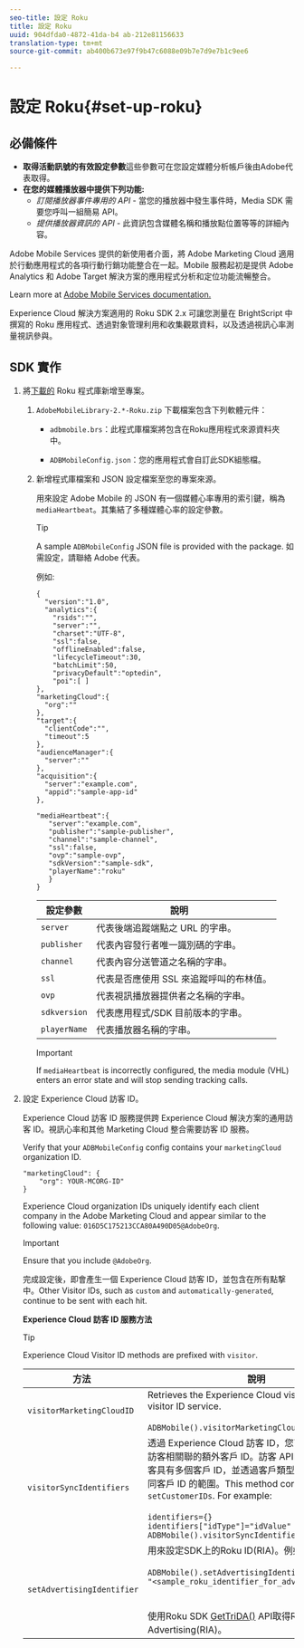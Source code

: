 ```yaml
---
seo-title: 設定 Roku
title: 設定 Roku
uuid: 904dfda0-4872-41da-b4 ab-212e81156633
translation-type: tm+mt
source-git-commit: ab400b673e97f9b47c6088e09b7e7d9e7b1c9ee6

---
```



# 設定 Roku{#set-up-roku}

## 必備條件

* **取得活動訊號的有效設定參數**&#x200B;這些參數可在您設定媒體分析帳戶後由Adobe代表取得。
* **在您的媒體播放器中提供下列功能:**
   * _訂閱播放器事件專用的 API_ - 當您的播放器中發生事件時，Media SDK 需要您呼叫一組簡易 API。
   * _提供播放器資訊的 API_ - 此資訊包含媒體名稱和播放點位置等等的詳細內容。

Adobe Mobile Services 提供的新使用者介面，將 Adobe Marketing Cloud 適用於行動應用程式的各項行動行銷功能整合在一起。Mobile 服務起初是提供 Adobe Analytics 和 Adobe Target 解決方案的應用程式分析和定位功能流暢整合。

Learn more at [Adobe Mobile Services documentation.](https://marketing.adobe.com/resources/help/en_US/mobile/)

Experience Cloud 解決方案適用的 Roku SDK 2.x 可讓您測量在 BrightScript 中撰寫的 Roku 應用程式、透過對象管理利用和收集觀眾資料，以及透過視訊心率測量視訊參與。

## SDK 實作

1. 將[下載的](/help/sdk-implement/download-sdks.md#section_551A10AD7880426BB29AE52482BB4211) Roku 程式庫新增至專案。

   1. `AdobeMobileLibrary-2.*-Roku.zip` 下載檔案包含下列軟體元件：

      * `adbmobile.brs`：此程式庫檔案將包含在Roku應用程式來源資料夾中。

      * `ADBMobileConfig.json`：您的應用程式會自訂此SDK組態檔。
   1. 新增程式庫檔案和 JSON 設定檔案至您的專案來源。

      用來設定 Adobe Mobile 的 JSON 有一個媒體心率專用的索引鍵，稱為 `mediaHeartbeat`。其集結了多種媒體心率的設定參數。

      >[!TIP]
      >
      >A sample `ADBMobileConfig` JSON file is provided with the package. 如需設定，請聯絡 Adobe 代表。

      例如:

      ```
      {
        "version":"1.0", 
        "analytics":{
          "rsids":"",
          "server":"",
          "charset":"UTF-8", 
          "ssl":false, 
          "offlineEnabled":false, 
          "lifecycleTimeout":30, 
          "batchLimit":50, 
          "privacyDefault":"optedin", 
          "poi":[ ]
      },
      "marketingCloud":{
        "org":""
      },
      "target":{ 
        "clientCode":"", 
        "timeout":5
      },
      "audienceManager":{ 
        "server":""
      },
      "acquisition":{ 
        "server":"example.com",
        "appid":"sample-app-id"
      },
      
      "mediaHeartbeat":{ 
         "server":"example.com", 
         "publisher":"sample-publisher", 
         "channel":"sample-channel", 
         "ssl":false,
         "ovp":"sample-ovp", 
         "sdkVersion":"sample-sdk", 
         "playerName":"roku"
         }    
      }
      ```

      | 設定參數 | 說明     |
      | --- | --- |
      | `server` | 代表後端追蹤端點之 URL 的字串。 |
      | `publisher` | 代表內容發行者唯一識別碼的字串。 |
      | `channel` | 代表內容分送管道之名稱的字串。 |
      | `ssl` | 代表是否應使用 SSL 來追蹤呼叫的布林值。 |
      | `ovp` | 代表視訊播放器提供者之名稱的字串。 |
      | `sdkversion` | 代表應用程式/SDK 目前版本的字串。 |
      | `playerName` | 代表播放器名稱的字串。 |

      >[!IMPORTANT]
      >
      >If `mediaHeartbeat` is incorrectly configured, the media module (VHL) enters an error state and will stop sending tracking calls.


1. 設定 Experience Cloud 訪客 ID。

   Experience Cloud 訪客 ID 服務提供跨 Experience Cloud 解決方案的通用訪客 ID。視訊心率和其他 Marketing Cloud 整合需要訪客 ID 服務。

   Verify that your `ADBMobileConfig` config contains your `marketingCloud` organization ID.

   ```
   "marketingCloud": {
       "org": YOUR-MCORG-ID"
   }
   ```

   Experience Cloud organization IDs uniquely identify each client company in the Adobe Marketing Cloud and appear similar to the following value: `016D5C175213CCA80A490D05@AdobeOrg`.

   >[!IMPORTANT]
   >
   >Ensure that you include `@AdobeOrg`.

   完成設定後，即會產生一個 Experience Cloud 訪客 ID，並包含在所有點撃中。Other Visitor IDs, such as `custom` and `automatically-generated`, continue to be sent with each hit.

   **Experience Cloud 訪客 ID 服務方法**

   >[!TIP]
   >
   >Experience Cloud Visitor ID methods are prefixed with `visitor`.

   |  方法   | 說明 |
   | --- | --- |
   | `visitorMarketingCloudID` | Retrieves the Experience Cloud visitor ID from the visitor ID service.  <br/><br/>`ADBMobile().visitorMarketingCloudID()` |
   | `visitorSyncIdentifiers` | 透過 Experience Cloud 訪客 ID，您可以設定與每個訪客相關聯的額外客戶 ID。訪客 API 可接受同一名訪客具有多個客戶 ID，並透過客戶類型識別碼來區分不同客戶 ID 的範圍。This method corresponds to `setCustomerIDs`. For example: <br/><br/>`identifiers={}` <br/>`identifiers["idType"]="idValue"` <br/>`ADBMobile().visitorSyncIdentifiers(identifiers)` |
   | `setAdvertisingIdentifier` | 用來設定SDK上的Roku ID(RIA)。例如: <br/><br/> `ADBMobile().setAdvertisingIdentifier(`<br/>`"<sample_roku_identifier_for_advertising>")`<br/><br/><br/>使用Roku SDK [GetTriDA()](https://developer.roku.com/docs/references/brightscript/interfaces/ifdeviceinfo.md#getrida-as-dynamic) API取得Roku ID for Advertising(RIA)。 |

   <!--
    Roku Api Reference: 
    * [Integrating the Roku Advertising Framework](https://sdkdocs.roku.com/display/sdkdoc/Integrating+the+Roku+Advertising+Framework)  
    * [GetRIDA()](https://sdkdocs.roku.com/display/sdkdoc/ifDeviceInfo#ifDeviceInfo-GetRIDA())
    -->

<!--    **Postbacks -** For more information about configuring postbacks, see [Configure Postbacks.](https://marketing.adobe.com/resources/help/en_US/mobile/signals_.html) -->
